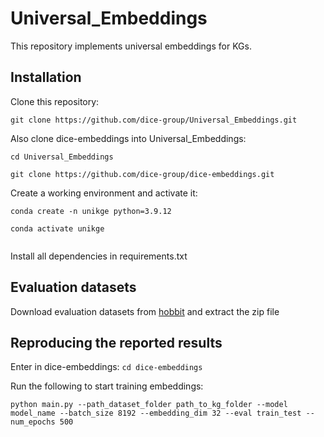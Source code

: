# Universal_Embeddings
This repository implements universal embeddings for KGs.

## Installation

Clone this repository:
```
git clone https://github.com/dice-group/Universal_Embeddings.git

``` 
Also clone dice-embeddings into Universal_Embeddings:

```
cd Universal_Embeddings

git clone https://github.com/dice-group/dice-embeddings.git

```

Create a working environment and activate it:

```
conda create -n unikge python=3.9.12

conda activate unikge
 
```

Install all dependencies in requirements.txt

## Evaluation datasets

Download evaluation datasets from [hobbit](https://hobbitdata.informatik.uni-leipzig.de/UniKGE/splits.zip) and extract the zip file 

## Reproducing the reported results
Enter in dice-embeddings: `cd dice-embeddings`

Run the following to start training embeddings:

`` python main.py --path_dataset_folder path_to_kg_folder --model model_name --batch_size 8192 --embedding_dim 32 --eval train_test --num_epochs 500 ``
